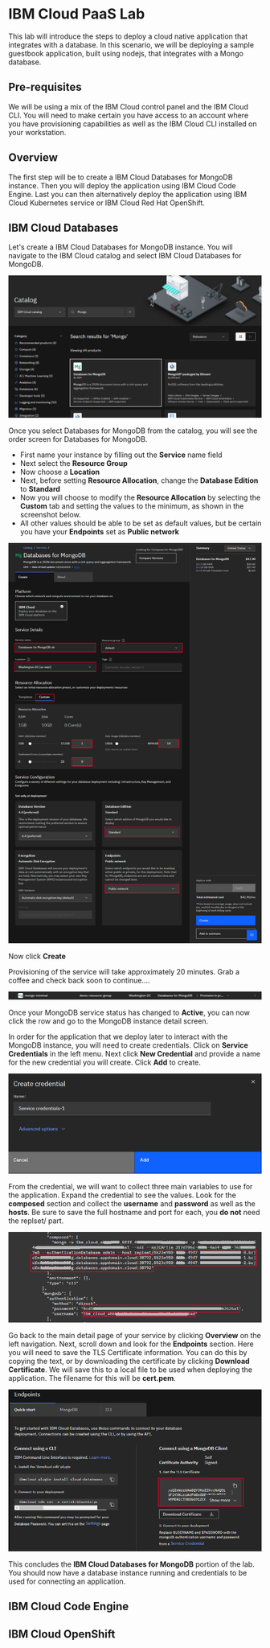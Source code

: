 # IBM Cloud PaaS Lab

This lab will introduce the steps to deploy a cloud native application that integrates with a database. In this scenario, we will be deploying a sample guestbook application, built using nodejs, that integrates with a Mongo database.

## Pre-requisites
We will be using a mix of the IBM Cloud control panel and the IBM Cloud CLI. You will need to make certain you have access to an account where you have provisioning capabilities as well as the IBM Cloud CLI installed on your workstation.

## Overview

The first step will be to create a IBM Cloud Databases for MongoDB instance. Then you will deploy the application using IBM Cloud Code Engine. Last you can then alternatively deploy the application using IBM Cloud Kubernetes service or IBM Cloud Red Hat OpenShift.

## IBM Cloud Databases

Let's create a IBM Cloud Databases for MongoDB instance. You will navigate to the IBM Cloud catalog and select IBM Cloud Databases for MongoDB.

![ICD MongoDB Catalog](catalog-icd-mongo.png)

Once you select Databases for MongoDB from the catalog, you will see the order screen for Databases for MongoDB.

- First name your instance by filling out the **Service** name field
- Next select the **Resource Group**
- Now choose a **Location**
- Next, before setting **Resource Allocation**, change the **Database Edition** to **Standard**
- Now you will choose to modify the **Resource Allocation** by selecting the **Custom** tab and setting the values to the minimum, as shown in the screenshot below.
- All other values should be able to be set as default values, but be certain you have your **Endpoints** set as **Public network**

![ICD MongoDB Order](icd-mongo-order.png)

Now click **Create**

Provisioning of the service will take approximately 20 minutes. Grab a coffee and check back soon to continue....

![ICD MongoDB Order](mongo-provisioning.png)

Once your MongoDB service status has changed to **Active**, you can now click the row and go to the MongoDB instance detail screen.

In order for the application that we deploy later to interact with the MongoDB instance, you will need to create credentials. Click on **Service Credentials** in the left menu. Next click **New Credential** and provide a name for the new credential you will create. Click **Add** to create.

![ICD MongoDB Credential](new-credential.png)

From the credential, we will want to collect three main variables to use for the application. Expand the credential to see the values. Look for the **composed** section and collect the **username** and **password** as well as the **hosts**. Be sure to save the full hostname and port for each, you **do not** need the replset/ part.

![ICD MongoDB Credentials](mongo-credentials-save.png)

Go back to the main detail page of your service by clicking **Overview** on the left navigation. Next, scroll down and look for the **Endpoints** section. Here you will need to save the TLS Certificate information. You can do this by copying the text, or by downloading the certificate by clicking **Download Certificate**. We will save this to a local file to be used when deploying the application. The filename for this will be **cert.pem**.

![ICD MongoDB Credentials](mongo-tls-cert.png)

This concludes the **IBM Cloud Databases for MongoDB** portion of the lab. You should now have a database instance running and credentials to be used for connecting an application.

## IBM Cloud Code Engine

## IBM Cloud OpenShift
